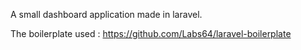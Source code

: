 
A small dashboard application made in laravel.

The boilerplate used : https://github.com/Labs64/laravel-boilerplate